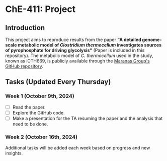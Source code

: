 # ChE-411: Project

## Introduction

This project aims to reproduce results from the paper **"A detailed genome-scale metabolic model of _Clostridium thermocellum_ investigates sources of pyrophosphate for driving glycolysis"** (Paper is included in this repository). The metabolic model of _C. thermocellum_ used in the study, known as iCTH669, is publicly available through the [Maranas Group's GitHub repository](https://github.com/maranasgroup/iCTH669).

## Tasks (Updated Every Thursday)

### Week 1 (October 9th, 2024)
- [ ] Read the paper.
- [ ] Explore the GitHub code.
- [ ] Make a presentation for the TA resuming the paper and the analysis that need to be done.
  
### Week 2 (October 16th, 2024)

Additional tasks will be added each week based on progress and new insights.
